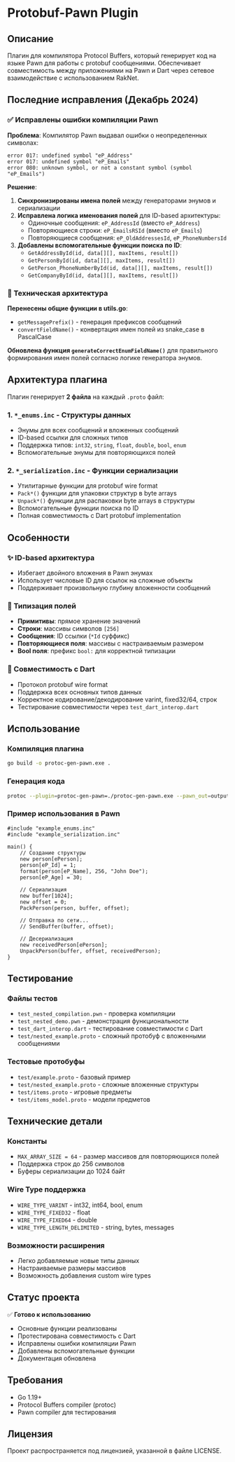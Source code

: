# Protobuf-Pawn Plugin

## Описание

Плагин для компилятора Protocol Buffers, который генерирует код на языке Pawn для работы с protobuf сообщениями. Обеспечивает совместимость между приложениями на Pawn и Dart через сетевое взаимодействие с использованием RakNet.

## Последние исправления (Декабрь 2024)

### ✅ Исправлены ошибки компиляции Pawn

**Проблема**: Компилятор Pawn выдавал ошибки о неопределенных символах:
```
error 017: undefined symbol "eP_Address"
error 017: undefined symbol "eP_Emails"
error 080: unknown symbol, or not a constant symbol (symbol "eP_Emails")
```

**Решение**: 
1. **Синхронизированы имена полей** между генераторами энумов и сериализации
2. **Исправлена логика именования полей** для ID-based архитектуры:
   - Одиночные сообщения: `eP_AddressId` (вместо `eP_Address`)
   - Повторяющиеся строки: `eP_EmailsRSId` (вместо `eP_Emails`) 
   - Повторяющиеся сообщения: `eP_OldAddressesId`, `eP_PhoneNumbersId`
3. **Добавлены вспомогательные функции поиска по ID**:
   - `GetAddressById(id, data[][], maxItems, result[])`
   - `GetPersonById(id, data[][], maxItems, result[])`
   - `GetPerson_PhoneNumberById(id, data[][], maxItems, result[])`
   - `GetCompanyById(id, data[][], maxItems, result[])`

### 🔧 Техническая архитектура

**Перенесены общие функции в utils.go**:
- `getMessagePrefix()` - генерация префиксов сообщений
- `convertFieldName()` - конвертация имен полей из snake_case в PascalCase

**Обновлена функция `generateCorrectEnumFieldName()`** для правильного формирования имен полей согласно логике генератора энумов.

## Архитектура плагина

Плагин генерирует **2 файла** на каждый `.proto` файл:

### 1. `*_enums.inc` - Структуры данных
- Энумы для всех сообщений и вложенных сообщений
- ID-based ссылки для сложных типов
- Поддержка типов: `int32`, `string`, `float`, `double`, `bool`, `enum`
- Вспомогательные энумы для повторяющихся полей

### 2. `*_serialization.inc` - Функции сериализации
- Утилитарные функции для protobuf wire format
- `Pack*()` функции для упаковки структур в byte arrays
- `Unpack*()` функции для распаковки byte arrays в структуры
- Вспомогательные функции поиска по ID
- Полная совместимость с Dart protobuf implementation

## Особенности

### ✨ ID-based архитектура
- Избегает двойного вложения в Pawn энумах
- Использует числовые ID для ссылок на сложные объекты
- Поддерживает произвольную глубину вложенности сообщений

### 🎯 Типизация полей
- **Примитивы**: прямое хранение значений
- **Строки**: массивы символов `[256]`
- **Сообщения**: ID ссылки (`*Id` суффикс)
- **Повторяющиеся поля**: массивы с настраиваемым размером
- **Bool поля**: префикс `bool:` для корректной типизации

### 🔗 Совместимость с Dart
- Протокол protobuf wire format
- Поддержка всех основных типов данных
- Корректное кодирование/декодирование varint, fixed32/64, строк
- Тестирование совместимости через `test_dart_interop.dart`

## Использование

### Компиляция плагина
```bash
go build -o protoc-gen-pawn.exe .
```

### Генерация кода
```bash
protoc --plugin=protoc-gen-pawn=./protoc-gen-pawn.exe --pawn_out=output_dir input.proto
```

### Пример использования в Pawn
```pawn
#include "example_enums.inc"
#include "example_serialization.inc"

main() {
    // Создание структуры
    new person[ePerson];
    person[eP_Id] = 1;
    format(person[eP_Name], 256, "John Doe");
    person[eP_Age] = 30;
    
    // Сериализация
    new buffer[1024];
    new offset = 0;
    PackPerson(person, buffer, offset);
    
    // Отправка по сети...
    // SendBuffer(buffer, offset);
    
    // Десериализация
    new receivedPerson[ePerson];
    UnpackPerson(buffer, offset, receivedPerson);
}
```

## Тестирование

### Файлы тестов
- `test_nested_compilation.pwn` - проверка компиляции
- `test_nested_demo.pwn` - демонстрация функциональности
- `test_dart_interop.dart` - тестирование совместимости с Dart
- `test/nested_example.proto` - сложный протобуф с вложенными сообщениями

### Тестовые протобуфы
- `test/example.proto` - базовый пример
- `test/nested_example.proto` - сложные вложенные структуры
- `test/items.proto` - игровые предметы
- `test/items_model.proto` - модели предметов

## Технические детали

### Константы
- `MAX_ARRAY_SIZE = 64` - размер массивов для повторяющихся полей
- Поддержка строк до 256 символов
- Буферы сериализации до 1024 байт

### Wire Type поддержка
- `WIRE_TYPE_VARINT` - int32, int64, bool, enum
- `WIRE_TYPE_FIXED32` - float
- `WIRE_TYPE_FIXED64` - double
- `WIRE_TYPE_LENGTH_DELIMITED` - string, bytes, messages

### Возможности расширения
- Легко добавляемые новые типы данных
- Настраиваемые размеры массивов
- Возможность добавления custom wire types

## Статус проекта

✅ **Готово к использованию**
- Основные функции реализованы
- Протестирована совместимость с Dart
- Исправлены ошибки компиляции Pawn
- Добавлены вспомогательные функции
- Документация обновлена

## Требования

- Go 1.19+
- Protocol Buffers compiler (protoc)
- Pawn compiler для тестирования

## Лицензия

Проект распространяется под лицензией, указанной в файле LICENSE. 